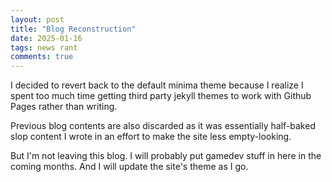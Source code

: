 ```yaml
---
layout: post
title: "Blog Reconstruction"
date: 2025-01-16
tags: news rant
comments: true
---
```


I decided to revert back to the default minima theme because I realize I spent too much time getting third party jekyll themes to work with Github Pages rather than writing.

Previous blog contents are also discarded as it was essentially half-baked slop content I wrote in an effort to make the site less empty-looking.

But I'm not leaving this blog. I will probably put gamedev stuff in here in the coming months. And I will update the site's theme as I go.